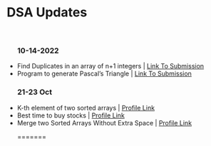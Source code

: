 
<h1> DSA Updates </h1>
<br>
<ul>
  <h3>10-14-2022</h3>
  <li>Find Duplicates in an array of n+1 integers | <a href="https://leetcode.com/submissions/detail/822370291/"> Link To Submission<a/></li>
   <li>Program to generate Pascal’s Triangle | <a href="https://leetcode.com/submissions/detail/822368859/"> Link To Submission<a/></li>
  <h3>21-23 Oct</h3>
     <li>K-th element of two sorted arrays | <a href="https://www.codingninjas.com/codestudio/profile/d876f70a-0ae4-4a3d-b927-a26801d7edd7"> Profile Link<a/></li>
       <li>Best time to buy stocks | <a href="https://leetcode.com/submissions/detail/823522747/"> Profile Link<a/></li>
         <li>Merge two Sorted Arrays Without Extra Space | <a href="https://www.codingninjas.com/codestudio/problems/1214628?topList=striver-sde-sheet-problems&utm_source=striver&utm_medium=website&leftPanelTab=1"> Profile Link<a/></li>
         
=======


